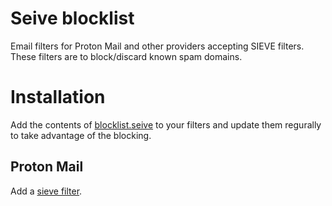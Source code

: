 # Seive blocklist

Email filters for Proton Mail and other providers accepting SIEVE filters. These filters are to block/discard known spam domains.

# Installation
Add the contents of [blocklist.seive](https://raw.githubusercontent.com/ph00lt0/seive-blocklist/main/blocklist.sieve) to your filters and update them regurally to take advantage of the blocking.


## Proton Mail
Add a [sieve filter](https://account.proton.me/u/0/mail/filters).


